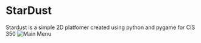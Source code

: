 # StarDust
Stardust is a simple 2D platfomer created using python and pygame for CIS 350
![Main Menu](https://Gogginja/NewH/docs/assets/images/menu.png)
